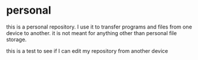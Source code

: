 # personal

this is a personal repository. I use it to transfer programs and files from one device to another. it is not meant for anything other than personal file storage. 

this is a test to see if I can edit my repository from another device